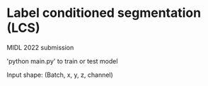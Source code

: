 # Label conditioned segmentation (LCS)

MIDL 2022 submission

'python main.py' to train or test model 

Input shape: (Batch, x, y, z, channel)

